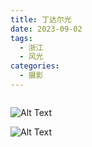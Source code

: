 ```yaml
---
title: 丁达尔光
date: 2023-09-02
tags:
  - 浙江
  - 风光
categories:
  - 摄影
---
```


<img src="https://www.ohpooh.space/%E6%91%84%E5%BD%B1%2F%E4%B8%81%E8%BE%BE%E5%B0%94%E5%85%89%2Fhaou-1046362.jpg" alt="">

<!-- more -->

![Alt Text](https://www.ohpooh.space/%E6%91%84%E5%BD%B1%2F%E4%B8%81%E8%BE%BE%E5%B0%94%E5%85%89%2Fhaou-1046353.jpg)

![Alt Text](https://www.ohpooh.space/%E6%91%84%E5%BD%B1%2F%E4%B8%81%E8%BE%BE%E5%B0%94%E5%85%89%2Fhaou-1046359.jpg)
